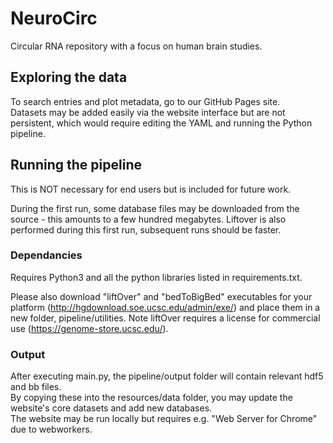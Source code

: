 # NeuroCirc
Circular RNA repository with a focus on human brain studies.

## Exploring the data
To search entries and plot metadata, go to our GitHub Pages site.<br>
Datasets may be added easily via the website interface but are not persistent, which would require editing the YAML and running the Python pipeline.


## Running the pipeline
This is NOT necessary for end users but is included for future work.

During the first run, some database files may be downloaded from the source - this amounts to a few hundred megabytes.
Liftover is also performed during this first run, subsequent runs should be faster.

### Dependancies

Requires Python3 and all the python libraries listed in requirements.txt.

Please also download "liftOver" and "bedToBigBed" executables for your platform 
(http://hgdownload.soe.ucsc.edu/admin/exe/) and place them in a new folder, pipeline/utilities.
Note liftOver requires a license for commercial use (https://genome-store.ucsc.edu/).

### Output

After executing main.py, the pipeline/output folder will contain relevant hdf5 and bb files.<br>
By copying these into the resources/data folder, you may update the website's core datasets and add new databases.<br>
The website may be run locally but requires e.g. "Web Server for Chrome" due to webworkers.

